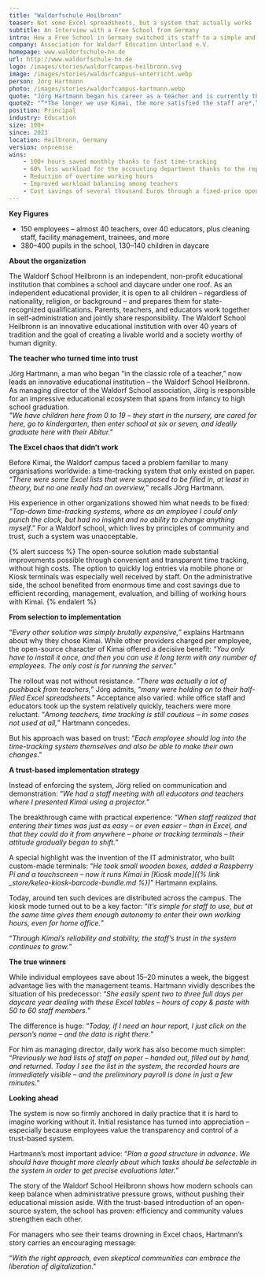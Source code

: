 ```yaml
---
title: "Waldorfschule Heilbronn"
teaser: Not some Excel spreadsheets, but a system that actually works
subtitle: An Interview with a Free School from Germany
intro: How a Free School in Germany switched its staff to a simple and fast time-tracking system
company: Association for Waldorf Education Unterland e.V.
homepage: www.waldorfschule-hn.de
url: http://www.waldorfschule-hn.de
logo: /images/stories/waldorfcampus-heilbronn.svg
image: /images/stories/waldorfcampus-unterricht.webp
person: Jörg Hartmann
photo: /images/stories/waldorfcampus-hartmann.webp
quote: "Jörg Hartmann began his career as a teacher and is currently the managing director of the Association for Waldorf Education."
quote2: "“*The longer we use Kimai, the more satisfied the staff are*,” Hartmann summarizes. “*Kimai simply runs smoothly and without problems*.”"
position: Principal
industry: Education
size: 100+
since: 2023
location: Heilbronn, Germany
version: onpremise
wins:
    - 100+ hours saved monthly thanks to fast time-tracking
    - 60% less workload for the accounting department thanks to the reporting function
    - Reduction of overtime working hours
    - Improved workload balancing among teachers
    - Cost savings of several thousand Euros through a fixed-price open-source solution
---
```


**Key Figures**

* 150 employees – almost 40 teachers, over 40 educators, plus cleaning staff, facility management, trainees, and more
* 380–400 pupils in the school, 130–140 children in daycare

**About the organization**

The Waldorf School Heilbronn is an independent, non-profit educational institution that combines a school and daycare under one roof. 
As an independent educational provider, it is open to all children – regardless of nationality, religion, or background – and prepares them for state-recognized qualifications. 
Parents, teachers, and educators work together in self-administration and jointly share responsibility. 
The Waldorf School Heilbronn is an innovative educational institution with over 40 years of tradition and the goal of creating a livable world and a society worthy of human dignity.

**The teacher who turned time into trust**

Jörg Hartmann, a man who began “in the classic role of a teacher,” now leads an innovative educational institution – the Waldorf School Heilbronn. 
As managing director of the Waldorf School association, Jörg is responsible for an impressive educational ecosystem that spans from infancy to high school graduation.  
*"We have children here from 0 to 19 – they start in the nursery, are cared for here, go to kindergarten, then enter school at six or seven, and ideally graduate here with their Abitur."*

<!-- PARTS -->

**The Excel chaos that didn’t work**

Before Kimai, the Waldorf campus faced a problem familiar to many organisations worldwide: a time-tracking system that only existed on paper.  
*“There were some Excel lists that were supposed to be filled in, at least in theory, but no one really had an overview,*” recalls Jörg Hartmann.

His experience in other organizations showed him what needs to be fixed: 
*“Top-down time-tracking systems, where as an employee I could only punch the clock, but had no insight and no ability to change anything myself*.” 
For a Waldorf school, which lives by principles of community and trust, such a system was unacceptable.

{% alert success %}
The open-source solution made substantial improvements possible through convenient and transparent time tracking, without high costs. 
The option to quickly log entries via mobile phone or Kiosk terminals was especially well received by staff. 
On the administrative side, the school benefited from enormous time and cost savings due to efficient recording, management, evaluation, and billing of working hours with Kimai.
{% endalert %}

**From selection to implementation**

“*Every other solution was simply brutally expensive,”* explains Hartmann about why they chose Kimai. 
While other providers charged per employee, the open-source character of Kimai offered a decisive benefit: 
*“You only have to install it once, and then you can use it long term with any number of employees. The only cost is for running the server.*”

The rollout was not without resistance. 
“*There was actually a lot of pushback from teachers,*” Jörg admits, “*many were holding on to their half-filled Excel spreadsheets."* 
Acceptance also varied: while office staff and educators took up the system relatively quickly, teachers were more reluctant. 
“*Among teachers, time tracking is still cautious – in some cases not used at all,*” Hartmann concedes.

But his approach was based on trust: “*Each employee should log into the time-tracking system themselves and also be able to make their own changes*.”

**A trust-based implementation strategy**

Instead of enforcing the system, Jörg relied on communication and demonstration: 
“*We had a staff meeting with all educators and teachers where I presented Kimai using a projector.*”

The breakthrough came with practical experience: 
“*When staff realized that entering their times was just as easy – or even easier – than in Excel, and that they could do it from anywhere – phone or tracking terminals – their attitude gradually began to shift.*”

A special highlight was the invention of the IT administrator, who built custom-made terminals: 
“*He took small wooden boxes, added a Raspberry Pi and a touchscreen – now it runs Kimai in [Kiosk mode]({% link _store/keleo-kiosk-barcode-bundle.md %})*” Hartmann explains.

Today, around ten such devices are distributed across the campus. 
The kiosk mode turned out to be a key factor: 
“*It’s simple for staff to use, but at the same time gives them enough autonomy to enter their own working hours, even for home office.*”

“*Through Kimai’s reliability and stability, the staff’s trust in the system continues to grow.*”

**The true winners**

While individual employees save about 15–20 minutes a week, the biggest advantage lies with the management teams. 
Hartmann vividly describes the situation of his predecessor: 
“*She easily spent two to three full days per daycare year dealing with these Excel tables – hours of copy & paste with 50 to 60 staff members.*”

The difference is huge: 
“*Today, if I need an hour report, I just click on the person’s name – and the data is right there.*”

For him as managing director, daily work has also become much simpler: 
“*Previously we had lists of staff on paper – handed out, filled out by hand, and returned. Today I see the list in the system, the recorded hours are immediately visible – and the preliminary payroll is done in just a few minutes.*”

<!-- PARTS -->

**Looking ahead**

The system is now so firmly anchored in daily practice that it is hard to imagine working without it. 
Initial resistance has turned into appreciation – especially because employees value the transparency and control of a trust-based system.

Hartmann’s most important advice: 
“*Plan a good structure in advance. We should have thought more clearly about which tasks should be selectable in the system in order to get precise evaluations later.*”

The story of the Waldorf School Heilbronn shows how modern schools can keep balance when administrative pressure grows, without pushing their educational mission aside. 
With the trust-based introduction of an open-source system, the school has proven: efficiency and community values strengthen each other.

For managers who see their teams drowning in Excel chaos, Hartmann’s story carries an encouraging message: 

“*With the right approach, even skeptical communities can embrace the liberation of digitalization*."
